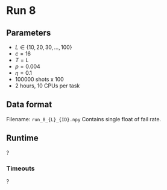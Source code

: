 # Run 8

## Parameters

* $L\in\{10,20,30,\dotsc,100\}$
* $c=16$
* $T=L$
* $p=0.004$
* $\eta=0.1$
* $100000$ shots x 100
* 2 hours, 10 CPUs per task

## Data format

Filename: `run_8_{L}_{ID}.npy`
Contains single float of fail rate.

## Runtime

?

### Timeouts

?
